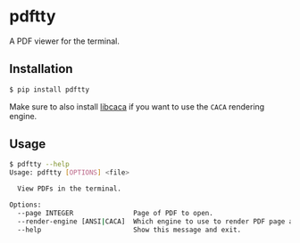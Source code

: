 # pdftty

A PDF viewer for the terminal.


## Installation

```bash
$ pip install pdftty
```

Make sure to also install [libcaca](https://github.com/cacalabs/libcaca) if you want to use the `CACA` rendering engine.


## Usage

```bash
$ pdftty --help
Usage: pdftty [OPTIONS] <file>

  View PDFs in the terminal.

Options:
  --page INTEGER               Page of PDF to open.
  --render-engine [ANSI|CACA]  Which engine to use to render PDF page as text.
  --help                       Show this message and exit.
```
